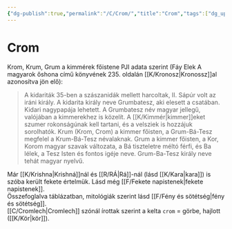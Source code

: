 ```yaml
---
{"dg-publish":true,"permalink":"/C/Crom/","title":"Crom","tags":["dg_uploaded"],"created":"2023-10-23T02:32","updated":"2023-11-02T04:20"}
---
```



# Crom

Krom, Krum, Grum a kimmérek főistene PJI adata szerint (Fáy Elek A magyarok őshona című könyvének 235. oldalán [[K/Kronosz\|Kronossz]]al azonosítva jön elő):  
> A kidariták 35-ben a szászanidák mellett harcoltak, II. Sápúr volt az iráni király. A kidarita király neve Grumbatesz, aki elesett a csatában. Kidari nagypapája lehetett. A Grumbatesz név magyar jellegű, valójában a kimmerekhez is közelít. A [[K/Kimmér\|kimmer]]eket szumer rokonságúnak kell tartani, és a velsziek is hozzájuk sorolhatók. Krum (Krom, Crom) a kimmer főisten, a Grum-Bá-Tesz megfelel a Krum-Bá-Tesz névalaknak. Grum a kimmer főisten, a Kor, Korom magyar szavak változata, a Bá tiszteletre méltó férfi, és Ba lélek, a Tesz Isten és fontos igéje neve. Grum-Ba-Tesz király neve tehát magyar nyelvű.  

Már [[K/Krishna\|Krishná]]nál és [[R/RÁ\|Rá]]-nál (lásd [[K/Kara\|kara]]) is szóba került fekete értelmük. Lásd még [[F/Fekete napistenek\|fekete napistenek]].  
Összefoglalva táblázatban, mitológiák szerint lásd [[F/Fény és sötétség\|fény és sötétség]].  
[[C/Cromlech\|Cromlech]] szónál írottak szerint a kelta `crom` = görbe, hajlott ([[K/Kör\|kör]]).  